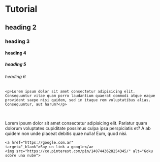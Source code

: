 <!DOCTYPE html>
<html lang="en">
<head>
    <meta charset="UTF-8">
    <meta name="viewport" content="width=device-width, initial-scale=1.0">
    <title>my tale</title>
</head>
<body>
    <h1>Tutorial</h1>
    <h2>heading 2</h2>
    <h3>heading 3</h3>
    <h4>heading 4</h4>
    <h5>heading 5</h5>
    <h6>heading 6</h6>
    
    <p>Lorem ipsum dolor sit amet consectetur adipisicing elit. Consequuntur vitae quam porro laudantium quaerat commodi atque eaque provident saepe nisi quidem, sed in itaque rem voluptatibus alias. Consequuntur, aut harum?</p>

<br>
    <p>Lorem ipsum dolor sit amet consectetur adipisicing elit. Pariatur quam dolorum voluptates cupiditate possimus culpa ipsa perspiciatis et? A ab quidem non unde placeat debitis quae nulla! Eum, quod nisi.</p>

<!-- La etiqueta de los enlaces se llama "a" y "href" es un atributo que va indicar la dirección donde se dirige el link, agregamos un nuevo atributo llamado target="_blank", eso va hacer que se abra en una página distinta a la actual.  -->
    
    <a href="https://google.com.ar"
    target="_blank">Soy un link a google</a> 
    <img src="https://co.pinterest.com/pin/1407443628254345/" alt="Goku sobre una nube">
</body>

</html>
